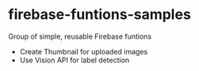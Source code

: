 # firebase-funtions-samples
Group of simple, reusable Firebase funtions

- Create Thumbnail for uploaded images
- Use Vision API for label detection
